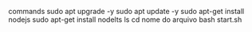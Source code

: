 commands 
sudo apt upgrade -y
sudo apt update -y
sudo apt-get install nodejs
sudo apt-get install nodelts
ls 
cd nome do arquivo
bash start.sh
